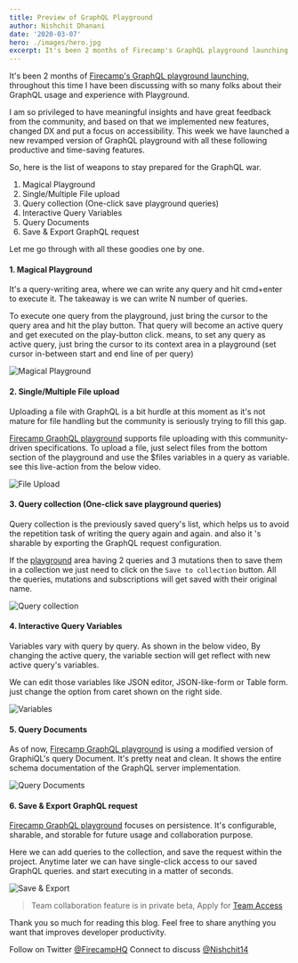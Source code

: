 ```yaml
---
title: Preview of GraphQL Playground
author: Nishchit Dhanani
date: '2020-03-07'
hero: ./images/hero.jpg
excerpt: It's been 2 months of Firecamp's GraphQL playground launching, throughout this time I have been discussing with so many folks about their GraphQL usage and experience with Playground. 
---
```

It's been 2 months of [Firecamp's GraphQL playground launching](https://firecamp.app/graphql), throughout this time I have been discussing with so many folks about their GraphQL usage and experience with Playground. 

I am so privileged to have meaningful insights and have great feedback from the community, and based on that we implemented new features, changed DX and put a focus on accessibility. This week we have launched a new revamped version of GraphQL playground with all these following productive and time-saving features.

So, here is the list of weapons to stay prepared for the GraphQL war.
1. Magical Playground
2. Single/Multiple File upload
3. Query collection (One-click save playground queries)
4. Interactive Query Variables
5. Query Documents
6. Save & Export  GraphQL request


Let me go through with all these goodies one by one.

#### 1. Magical Playground
It's a query-writing area, where we can write any query and hit cmd+enter to execute it. The takeaway is we can write N number of queries.

To execute one query from the playground, just bring the cursor to the query area and hit the play button. That query will become an active query and get executed on the play-button click. means, to set any query as active query, just bring the cursor to its context area in a playground (set cursor in-between start and end line of per query) 

![Magical Playground](https://thepracticaldev.s3.amazonaws.com/i/n7t6nzevxzvftx0klnlb.gif)


#### 2. Single/Multiple File upload
Uploading a file with GraphQL is a bit hurdle at this moment as it's not mature for file handling but the community is seriously trying to fill this gap. 

[Firecamp GraphQL playground](https://firecamp.app/graphql) supports file uploading with this community-driven specifications. To upload a file, just select files from the bottom section of the playground and use the $files variables in a query as variable. see this live-action from the below video.

![File Upload](https://thepracticaldev.s3.amazonaws.com/i/nuyrp6iumc27cj4w0vgi.gif)

#### 3. Query collection (One-click save playground queries)
Query collection is the previously saved query's list, which helps us to avoid the repetition task of writing the query again and again. and also it 's sharable by exporting the GraphQL request configuration. 

If the [playground](https://firecamp.app/graphql) area having 2 queries and 3 mutations then to save them in a collection we just need to click on the `Save to collection` button. All the queries, mutations and subscriptions will get saved with their original name.

![Query collection](https://thepracticaldev.s3.amazonaws.com/i/vlegzcazdt768gygl7l3.gif)

#### 4. Interactive Query Variables
Variables vary with query by query. As shown in the below video, By changing the active query, the variable section will get reflect with new active query's variables.

We can edit those variables like JSON editor, JSON-like-form or Table form. just change the option from caret shown on the right side.

![Variables](https://thepracticaldev.s3.amazonaws.com/i/0qjht5l9q68yodcp4tic.gif)

#### 5. Query Documents
As of now, [Firecamp GraphQL playground](https://firecamp.app/graphql) is using a modified version of GraphiQL's query Document. It's pretty neat and clean. It shows the entire schema documentation of the GraphQL server implementation.

![Query Documents](https://thepracticaldev.s3.amazonaws.com/i/5mvtfmxkxfkv23n8b6dk.gif)

#### 6. Save & Export  GraphQL request
[Firecamp GraphQL playground](https://firecamp.app/graphql) focuses on persistence. It's configurable, sharable, and storable for future usage and collaboration purpose. 

Here we can add queries to the collection, and save the request within the project. Anytime later we can have single-click access to our saved GraphQL queries. and start executing in a matter of seconds. 

![Save & Export](https://thepracticaldev.s3.amazonaws.com/i/e5avvv7up6w7nn3gfjqn.gif)




> Team collaboration feature is in private beta, Apply for [Team Access](https://firecamp.typeform.com/to/y51lzS)


Thank you so much for reading this blog. Feel free to share anything you want that improves developer productivity. 

Follow on Twitter [@FirecampHQ](https://twitter.com/FirecampHQ)
Connect to discuss [@Nishchit14](https://twitter.com/Nishchit14)
